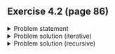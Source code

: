 ## Exercise 4.2 (page 86)

<details>
  <summary>Problem statement</summary>
  
  Write a program to reverse the direction of a given linked list. In other words, the pointers should all point backwards.
  - You can solve it [here](https://leetcode.com/problems/reverse-linked-list/). Try to implement it both iteratively and recursively.
</details>

<details>
  <summary>Problem solution (iterative)</summary>
  
  ### Implementation
  You can find my implementation [here](https://leetcode.com/submissions/detail/916046200/)
  
  ### Time complexity
  $\mathcal{O}(n)$
  
  ### Space complexity
  $\mathcal{O}(1)$.
  
  ### Correctness proof
  Omitted, but here's the loop invariant to use.
  
  Let $P(k)$ be the proposition that after the $k$-th iteration, the new list stores the first $k$ nodes of the original list in reversed order.
</details>

<details>
  <summary>Problem solution (recursive)</summary>
  
  ### Implementation
  You can find my implementation [here](https://leetcode.com/submissions/detail/916048522/)
  
  ### Time complexity
  $\mathcal{O}(n)$
  
  ### Space complexity
  $\mathcal{O}(n)$.
  - We're pushing $n$ `reverseList()` function calls onto the stack before one (specifically, the one where `head` is the list's tail) terminates
  
  ### Correctness proof
  Omitted, but here's the loop invariant to use.
  
  Let $P(k)$ be the proposition that after the $k$-th `reverseList()` call <ins>terminates</ins>, the last $k$ nodes of the original list have been reversed.
</details>
